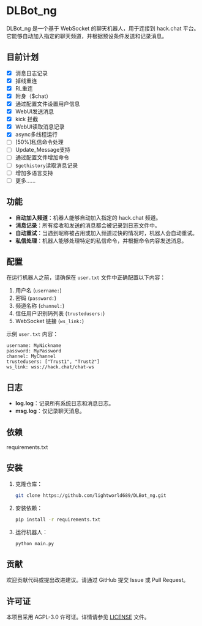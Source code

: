 # DLBot_ng

DLBot_ng 是一个基于 WebSocket 的聊天机器人，用于连接到 hack.chat 平台。它能够自动加入指定的聊天频道，并根据预设条件发送和记录消息。

## 目前计划

- [x] 消息日志记录
- [x] 掉线重连
- [x] RL重连
- [x] 附身（$chat）
- [x] 通过配置文件设置用户信息
- [x] WebUI发送消息
- [x] kick 拦截
- [x] WebUI读取消息记录
- [x] async多线程运行
- [ ] [50%]私信命令处理
- [ ] Update_Message支持
- [ ] 通过配置文件增加命令
- [ ] `$gethistory`读取消息记录
- [ ] 增加多语言支持
- [ ] 更多……

## 功能

- **自动加入频道**：机器人能够自动加入指定的 hack.chat 频道。
- **消息记录**：所有接收和发送的消息都会被记录到日志文件中。
- **自动重试**：当遇到昵称被占用或加入频道过快的情况时，机器人会自动重试。
- **私信处理**：机器人能够处理特定的私信命令，并根据命令内容发送消息。

## 配置

在运行机器人之前，请确保在 `user.txt` 文件中正确配置以下内容：

1. 用户名 (`username:`)
2. 密码 (`password:`)
3. 频道名称 (`channel:`)
4. 信任用户识别码列表 (`trustedusers:`)
5. WebSocket 链接 (`ws_link:`)

示例 `user.txt` 内容：

```
username: MyNickname
password: MyPassword
channel: MyChannel
trustedusers: ["Trust1", "Trust2"]
ws_link: wss://hack.chat/chat-ws
```

## 日志

- **log.log**：记录所有系统日志和消息日志。
- **msg.log**：仅记录聊天消息。

## 依赖

requirements.txt

## 安装

1. 克隆仓库：
    ```bash
    git clone https://github.com/lightworld689/DLBot_ng.git
    ```

2. 安装依赖：
    ```bash
    pip install -r requirements.txt
    ```

3. 运行机器人：
    ```bash
    python main.py
    ```

## 贡献

欢迎贡献代码或提出改进建议。请通过 GitHub 提交 Issue 或 Pull Request。

## 许可证

本项目采用 AGPL-3.0 许可证。详情请参见 [LICENSE](LICENSE) 文件。